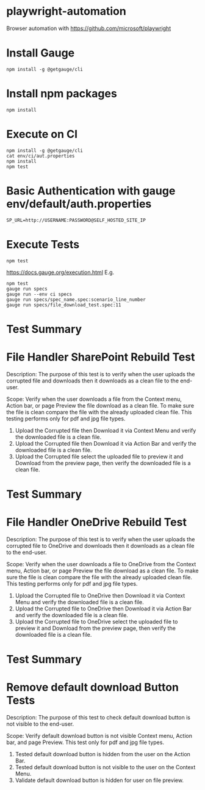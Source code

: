 # playwright-automation
Browser automation with https://github.com/microsoft/playwright

# Install Gauge
```
npm install -g @getgauge/cli
```

# Install npm packages
```
npm install
```

# Execute on CI
```
npm install -g @getgauge/cli
cat env/ci/aut.properties
npm install
npm test
```

# Basic Authentication with gauge env/default/auth.properties
```
SP_URL=http://USERNAME:PASSWORD@SELF_HOSTED_SITE_IP
```

# Execute Tests
```
npm test
```
https://docs.gauge.org/execution.html
E.g.
```
npm test
gauge run specs
gauge run --env ci specs
gauge run specs/spec_name.spec:scenario_line_number
gauge run specs/file_download_test.spec:11
```

# Test Summary
# File Handler SharePoint Rebuild Test

Description: The purpose of this test is to verify when the user uploads the corrupted file and downloads then it downloads as a clean file to the end-user.

Scope:  Verify when the user downloads a file from the Context menu, Action bar, or page Preview the file download as a clean file.
        To make sure the file is clean compare the file with the already uploaded clean file.
        This testing performs only for pdf and jpg file types.

1. Upload the Corrupted file then Download it via Context Menu and verify the downloaded file is a clean file.
2. Upload the Corrupted file then Download it via Action Bar and verify the downloaded file is a clean file.
3. Upload the Corrupted file select the uploaded file to preview it and Download from the preview page, then verify the downloaded file is a clean file.

# Test Summary
# File Handler OneDrive Rebuild Test

Description: The purpose of this test is to verify when the user uploads the corrupted file to OneDrive and downloads then it downloads as a clean file to the end-user.

Scope:  Verify when the user downloads a file to OneDrive from the Context menu, Action bar, or page Preview the file download as a clean file.
        To make sure the file is clean compare the file with the already uploaded clean file.
        This testing performs only for pdf and jpg file types.

1. Upload the Corrupted file to OneDrive then Download it via Context Menu and verify the downloaded file is a clean file.
2. Upload the Corrupted file to OneDrive then Download it via Action Bar and verify the downloaded file is a clean file.
3. Upload the Corrupted file to OneDrive select the uploaded file to preview it and Download from the preview page, then verify the downloaded file is a clean file.

# Test Summary
# Remove default download Button Tests 

Description: The purpose of this test to check default download button is not visible to the end-user.

Scope: Verify default download button is not visible Context menu, Action bar, and page Preview.
       This test only for pdf and jpg file types.

1. Tested default download button is hidden from the user on the Action Bar.
2. Tested default download button is not visible to the user on the Context Menu.
3. Validate default download button is hidden for user on file preview.
